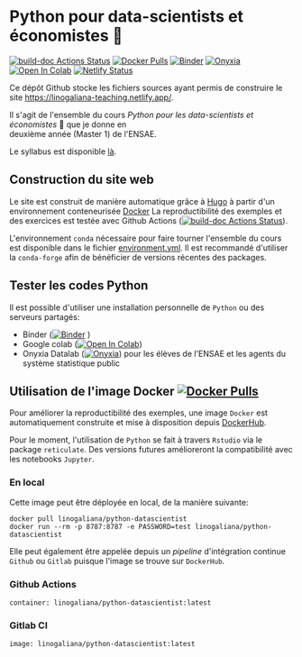 # Python pour data-scientists et économistes :snake:
[![build-doc Actions Status](https://github.com/linogaliana/python-datascientist/actions/workflows/prod.yml/badge.svg)](https://github.com/linogaliana/python-datascientist/actions)
[![Docker Pulls](https://img.shields.io/docker/pulls/linogaliana/python-datascientist)](https://hub.docker.com/repository/docker/linogaliana/python-datascientist/general)
[![Binder](https://mybinder.org/badge_logo.svg)](https://mybinder.org/v2/gh/linogaliana/python-datascientist/master)
[![Onyxia](https://img.shields.io/badge/SSPcloud-Tester%20via%20SSP--cloud-informational&color=yellow?logo=Python)](https://datalab.sspcloud.fr/launcher/inseefrlab-helm-charts-datascience/jupyter?onyxia.friendlyName=%C2%ABpython-datascientist%C2%BB&resources.requests.memory=%C2%AB4Gi%C2%BB)
[![Open In Colab](https://colab.research.google.com/assets/colab-badge.svg)](http://colab.research.google.com/github/linogaliana/python-datascientist/blob/pandas_intro/static/notebooks/numpy.ipynb)
[![Netlify Status](https://api.netlify.com/api/v1/badges/86ebd982-38e0-4e04-81f4-4819131eb800/deploy-status)](https://app.netlify.com/sites/linogaliana-teaching/deploys)


Ce dépôt Github stocke les fichiers sources ayant permis de construire le site
<https://linogaliana-teaching.netlify.app/>. 

Il s'agit de l'ensemble du cours *Python pour les data-scientists et économistes* :snake:
que je donne en  
deuxième année (Master 1) de l'ENSAE.

Le syllabus est disponible [là](https://www.ensae.fr/courses/python-pour-le-data-scientist-pour-leconomiste/).


## Construction du site web

Le site est construit de manière automatique grâce à [Hugo](https://gohugo.io/)
à partir d'un environnement conteneurisée [Docker](https://hub.docker.com/repository/docker/linogaliana/python-datascientist/general) 
La reproductibilité des exemples et des exercices est testée avec 
Github Actions ([![build-doc Actions Status](https://github.com/linogaliana/python-datascientist/actions/workflows/prod.yml/badge.svg)](https://github.com/linogaliana/python-datascientist/actions)).

L'environnement `conda` nécessaire pour faire tourner l'ensemble du
cours est disponible dans le fichier [environment.yml](environment.yml). 
Il est recommandé d'utiliser la `conda-forge` afin de bénéficier de versions
récentes des packages. 


## Tester les codes Python

Il est possible d'utiliser une installation personnelle de `Python` ou 
des serveurs partagés: 

* Binder ([![Binder](https://mybinder.org/badge_logo.svg)](https://mybinder.org/v2/gh/linogaliana/python-datascientist/master)
)
* Google colab ([![Open In Colab](https://colab.research.google.com/assets/colab-badge.svg)](http://colab.research.google.com/github/linogaliana/python-datascientist/blob/pandas_intro/static/notebooks/numpy.ipynb))
* Onyxia Datalab ([![Onyxia](https://img.shields.io/badge/SSPcloud-Tester%20via%20SSP--cloud-informational&color=yellow?logo=Python)](https://datalab.sspcloud.fr/launcher/inseefrlab-helm-charts-datascience/jupyter?onyxia.friendlyName=%C2%ABpython-datascientist%C2%BB&resources.requests.memory=%C2%AB4Gi%C2%BB)) pour les élèves de l'ENSAE et
les agents du système statistique public

## Utilisation de l'image Docker [![Docker Pulls](https://img.shields.io/docker/pulls/linogaliana/python-datascientist)](https://hub.docker.com/repository/docker/linogaliana/python-datascientist/general)

Pour améliorer la reproductibilité des exemples, une image `Docker` est 
automatiquement construite et mise à disposition depuis 
[DockerHub](https://hub.docker.com/repository/docker/linogaliana/python-datascientist).

Pour le moment, l'utilisation de `Python` se fait à travers `Rstudio` via
le package `reticulate`. Des versions futures amélioreront la compatibilité
avec les notebooks `Jupyter`. 

### En local

Cette image peut être déployée en local, de la manière suivante:

```shell
docker pull linogaliana/python-datascientist
docker run --rm -p 8787:8787 -e PASSWORD=test linogaliana/python-datascientist
```

Elle peut également être appelée depuis un *pipeline* d'intégration continue
`Github` ou `Gitlab` puisque l'image se trouve sur `DockerHub`.

### Github Actions

```
container: linogaliana/python-datascientist:latest
```

### Gitlab CI

```
image: linogaliana/python-datascientist:latest
```

